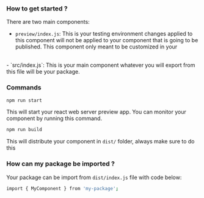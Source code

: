### How to get started ?
There are two main components:
- `preview/index.js`:
    This is your testing environment changes applied to this component will not be applied to your component that is going to be published. This component only meant to be customized in your 
<br>
- `src/index.js`:
    This is your main component whatever you will export from this file will be your package.

### Commands
```sh
npm run start
```
This will start your react web server preview app. You can monitor your component by running this command.
```sh
npm run build
```
This will distribute your component in `dist/` folder, always make sure to do this 

### How can my package be imported ?
Your package can be import from `dist/index.js` file with code below:
```sh
import { MyComponent } from 'my-package';
```
